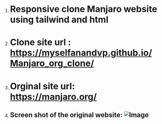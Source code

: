 1. # Responsive clone Manjaro website using tailwind and html

2. # Clone site url : https://myselfanandvp.github.io/Manjaro_org_clone/

3. # Orginal site url: https://manjaro.org/

4. ## Screen shot of the original website: ![Image](https://github.com/user-attachments/assets/74937542-b1d3-4dc4-a76a-f9116d01b093)
